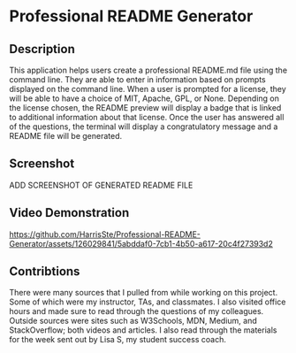 # Professional README Generator

## Description

This application helps users create a professional README.md file using the command line. They are able to enter in information based on prompts displayed on the command line. When a user is prompted for a license, they will be able to have a choice of MIT, Apache, GPL, or None. Depending on the license chosen, the README preview will display a badge that is linked to additional information about that license. Once the user has answered all of the questions, the terminal will display a congratulatory message and a README file will be generated.

## Screenshot

ADD SCREENSHOT OF GENERATED README FILE

## Video Demonstration

https://github.com/HarrisSte/Professional-README-Generator/assets/126029841/5abddaf0-7cb1-4b50-a617-20c4f27393d2

## Contribtions

There were many sources that I pulled from while working on this project. Some of which were my instructor, TAs, and classmates. I also visited office hours and made sure to read through the questions of my colleagues. Outside sources were sites such as W3Schools, MDN, Medium, and StackOverflow; both videos and articles. I also read through the materials for the week sent out by Lisa S, my student success coach.
